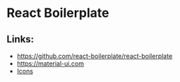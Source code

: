 # React Boilerplate

## Links:
- https://github.com/react-boilerplate/react-boilerplate
- https://material-ui.com
- [Icons](https://material.io/tools/icons/?style=baseline)
